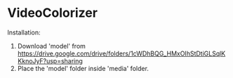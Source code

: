 # VideoColorizer

Installation:
1. Download 'model' from https://drive.google.com/drive/folders/1cWDhBQG_HMxOIhStDtiGLSqlKKknoJyF?usp=sharing
2. Place the 'model' folder inside 'media' folder.
